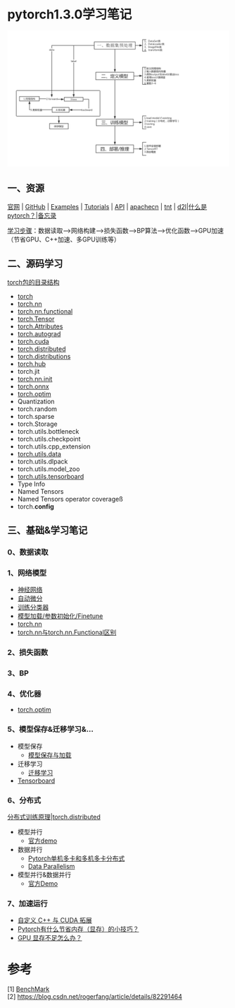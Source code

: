 # pytorch1.3.0学习笔记  
![](imgs/dl.png)

## 一、资源
[官网](https://pytorch.org/) | [GitHub](https://github.com/pytorch/pytorch) | [Examples](https://github.com/pytorch/examples)  | [Tutorials](https://github.com/pytorch/tutorials) | [API](https://pytorch-cn.readthedocs.io/zh/latest/#pytorch)  | [apachecn](https://github.com/apachecn/pytorch-doc-zh)  | [tnt](https://github.com/pytorch/tnt)  | [d2l](https://github.com/ShusenTang/Dive-into-DL-PyTorch)|[什么是pytorch？](notes/pytorch.md)|[备忘录](https://pytorch.org/tutorials/beginner/ptcheat.html) 

[学习步骤](notes/api/pytorch-api.md)：数据读取-->网络构建-->损失函数-->BP算法-->优化函数-->GPU加速（节省GPU、C++加速、多GPU训练等）   
## 二、源码学习
[torch包的目录结构](notes/api/torch_arch.md)
* [torch](notes/api/torch.md)   
* [torch.nn](notes/api/torch_nn.md)
* [torch.nn.functional](notes/api/torch_nn_funtional.md)
* [torch.Tensor](notes/api/torch_tensor.md)
* [torch.Attributes](notes/api/torch_attributes.md)
* [torch.autograd](notes/api/torch_tensor.md)
* [torch.cuda](notes/api/torch_cuda.md)
* [torch.distributed](notes/api/torch_distributed.md)
* [torch.distributions](notes/api/torch_distributions.md)
* [torch.hub](notes/api/torch_hub.md)
* torch.jit
* [torch.nn.init](notes/api/torch_nn_init.md)
* [torch.onnx](notes/api/torch_onnx.md)
* [torch.optim](notes/api/torch_opt.md)
* Quantization
* torch.random
* torch.sparse
* torch.Storage
* torch.utils.bottleneck
* torch.utils.checkpoint
* torch.utils.cpp_extension
* [torch.utils.data](notes/api/torch_utils_data.md)
* torch.utils.dlpack
* torch.utils.model_zoo
* [torch.utils.tensorboard](notes/api/torch_utils_tensorboard.md)
* Type Info
* Named Tensors
* Named Tensors operator coverageß
* torch.__config__
## 三、基础&学习笔记
### 0、数据读取

### 1、网络模型
* [神经网络](notes/nn/nn.md)
* [自动微分](notes/nn/autograd.md)
* [训练分类器](notes/nn/training_classifier.md)
* [模型加载/参数初始化/Finetune](notes/nn/lif.md)
* [torch.nn](code/nn_tutorial.ipynb)
* [torch.nn与torch.nn.Functional区别](notes/nn/qubie.md)
### 2、损失函数

### 3、BP

### 4、优化器
* [torch.optim](notes/optim/opt.md)
### 5、模型保存&迁移学习&...
* 模型保存
    * [模型保存与加载](notes/others/load_save_model.md)
* 迁移学习
    * [迁移学习](code/transferlearning.ipynb)
* [Tensorboard](notes/api/torch_utils_tensorboard.md)
    
### 6、分布式
[分布式训练原理](notes/dist/distributed.md)|[torch.distributed](notes/dist/torch-distributed.md)
* 模型并行
    * [官方demo](https://pytorch.org/tutorials/intermediate/model_parallel_tutorial.html)
* 数据并行
    * [Pytorch单机多卡和多机多卡分布式](notes/dist/multigpus.md)
    * [Data Parallelism](notes/dist/dataparallelism.md) 
* 模型并行&数据并行
    * [官方Demo](https://pytorch.org/tutorials/intermediate/ddp_tutorial.html)
### 7、加速运行
* [自定义 C++ 与 CUDA 拓展](notes/acc/cuda.md)
* [Pytorch有什么节省内存（显存）的小技巧？](notes/acc/save.md)
* [GPU 显存不足怎么办？](notes/acc/save_2.md)
# 参考
[1] [BenchMark](https://github.com/fusimeng/framework_benchmark)    
[2]  https://blog.csdn.net/rogerfang/article/details/82291464   
